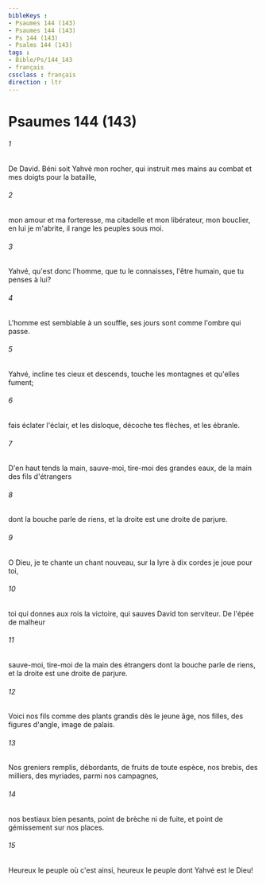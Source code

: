 ```yaml
---
bibleKeys : 
- Psaumes 144 (143)
- Psaumes 144 (143)
- Ps 144 (143)
- Psalms 144 (143)
tags : 
- Bible/Ps/144_143
- français
cssclass : français
direction : ltr
---
```


# Psaumes 144 (143)

###### 1
De David. Béni soit Yahvé mon rocher, qui instruit mes mains au combat et mes doigts pour la bataille,
###### 2
mon amour et ma forteresse, ma citadelle et mon libérateur, mon bouclier, en lui je m'abrite, il range les peuples sous moi.
###### 3
Yahvé, qu'est donc l'homme, que tu le connaisses, l'être humain, que tu penses à lui?
###### 4
L'homme est semblable à un souffle, ses jours sont comme l'ombre qui passe.
###### 5
Yahvé, incline tes cieux et descends, touche les montagnes et qu'elles fument;
###### 6
fais éclater l'éclair, et les disloque, décoche tes flèches, et les ébranle.
###### 7
D'en haut tends la main, sauve-moi, tire-moi des grandes eaux, de la main des fils d'étrangers
###### 8
dont la bouche parle de riens, et la droite est une droite de parjure.
###### 9
O Dieu, je te chante un chant nouveau, sur la lyre à dix cordes je joue pour toi,
###### 10
toi qui donnes aux rois la victoire, qui sauves David ton serviteur. De l'épée de malheur
###### 11
sauve-moi, tire-moi de la main des étrangers dont la bouche parle de riens, et la droite est une droite de parjure.
###### 12
Voici nos fils comme des plants grandis dès le jeune âge, nos filles, des figures d'angle, image de palais.
###### 13
Nos greniers remplis, débordants, de fruits de toute espèce, nos brebis, des milliers, des myriades, parmi nos campagnes,
###### 14
nos bestiaux bien pesants, point de brèche ni de fuite, et point de gémissement sur nos places.
###### 15
Heureux le peuple où c'est ainsi, heureux le peuple dont Yahvé est le Dieu!
